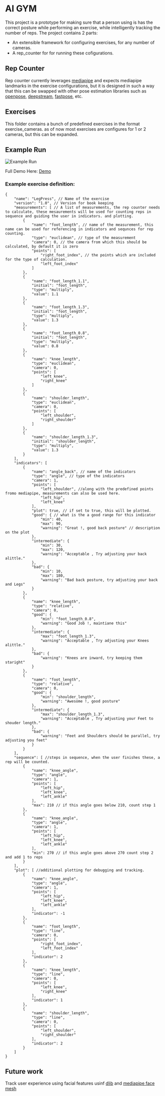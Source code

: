 # AI GYM
This project is a prototype for making sure that a person using is has the correct posture while performing an exercise, while intelligently tracking the number of reps.
The project contains 2 parts:
- An extensible framework for configuring exercises, for any number of cameras.
- A rep_counter for for running these cofigurations.

## Rep Counter
Rep counter currently leverages [mediapipe](https://google.github.io/mediapipe/) and expects mediapipe landmarks in the exercise configurations, but it is designed in such a way that this can be swapped with other pose estimation libraries such as [openpose](https://github.com/CMU-Perceptual-Computing-Lab/openpose), [deepstream](https://developer.nvidia.com/deepstream-sdk), [fastpose](https://drnoodle.github.io/fastpose_html/), etc.

## Exercises
This folder contains a bunch of predefined exercises in the format exercise_cameras. as of now most exercises are configures for 1 or 2 cameras, but this can be expanded.

## Example Run
![Example Run](readme.gif)

Full Demo Here: [Demo](https://www.youtube.com/watch?v=e9oyCnkOCok)

### Example exercise definition:

```
{
    "name": "LegPress", // Name of the exercise
    "version": "1.0", // Version for book keeping
    "measurements": [ // A list of measurements, the rep counter needs to calculate, these mesaurements will be used for counting reps in sequence and guiding the user in indicators. and plotting.
        {
            "name": "foot_length", // name of the measurement, this name can be used for referencing in indicators and sequnces for rep counting.
            "type": "euclidean", // type of the measurement
            "camera": 0, // the camera from which this should be calculated, by default it is zero
            "points": [
                "right_foot_index", // the points which are included for the type of calculation. 
                "left_foot_index"
            ]
        },
        {
            "name": "foot_length_1.1",
            "initial": "foot_length",
            "type": "multiply",
            "value": 1.1
        },
        {
            "name": "foot_length_1.3",
            "initial": "foot_length",
            "type": "multiply",
            "value": 1.3
        },
        {
            "name": "foot_length_0.8",
            "initial": "foot_length",
            "type": "multiply",
            "value": 0.8
        },
        {
            "name": "knee_length",
            "type": "euclidean",
            "camera": 0,
            "points": [
                "left_knee",
                "right_knee"
            ]
        },
        {
            "name": "shoulder_length",
            "type": "euclidean",
            "camera": 0,
            "points": [
                "left_shoulder",
                "right_shoulder"
            ]
        },
        {
            "name": "shoulder_length_1.3",
            "initial": "shoulder_length",
            "type": "multiply",
            "value": 1.3
        }
    ],
    "indicators": [
        {
            "name": "angle_back", // name of the indicators
            "type": "angle", // type of the indicators
            "camera": 1,
            "points": [
                "left_shoulder", //along with the predefined points fromo mediapipe, measurements can also be used here.
                "left_hip",
                "left_knee"
            ],
            "plot": true, // if set to true, this will be plotted.
            "good": { // what is the a good range for this indicator
                "min": 40,
                "max": 90,
                "warning": "Great !, good back posture" // description on the plot
            },
            "intermediate": {
                "min": 30,
                "max": 120,
                "warning": "Acceptable , Try adjusting your back alittle."
            },
            "bad": {
                "min": 10,
                "max": 180,
                "warning": "Bad back posture, try adjusting your back and Legs"
            }
        },
        {
            "name": "knee_length",
            "type": "relative",
            "camera": 0,
            "good": {
                "min": "foot_length_0.8",
                "warning": "Good Job !, maintiane this"
            },
            "intermediate": {
                "max": "foot_length_1.3",
                "warning": "Acceptable , Try adjusting your Knees alittle."
            },
            "bad": {
                "warning": "Knees are inward, try keeping them staright"
            }
        },
        {
            "name": "foot_length",
            "type": "relative",
            "camera": 0,
            "good": {
                "min": "shoulder_length",
                "warning": "Awesome !, good posture"
            },
            "intermediate": {
                "max": "shoulder_length_1.3",
                "warning": "Acceptable , Try adjusting your Feet to shouder length."
            },
            "bad": {
                "warning": "Feet and Shoulders should be parallel, try adjusting you feet"
            }
        }
    ],
    "sequence": [ //steps in sequence, when the user finishes these, a rep will be counted.
        {
            "name": "knee_angle",
            "type": "angle",
            "camera": 1,
            "points": [
                "left_hip",
                "left_knee",
                "left_ankle"
            ],
            "max": 210 // if this angle goes below 210, count step 1
        },
        {
            "name": "knee_angle",
            "type": "angle",
            "camera": 1,
            "points": [
                "left_hip",
                "left_knee",
                "left_ankle"
            ],
            "min": 270 // if this angle goes above 270 count step 2 and add 1 to reps
        }
    ],
    "plot": [ //additional plotting for debugging and tracking.
        {
            "name": "knee_angle",
            "type": "angle",
            "camera": 1,
            "points": [
                "left_hip",
                "left_knee",
                "left_ankle"
            ],
            "indicator": -1
        },
        {
            "name": "foot_length",
            "type": "line",
            "camera": 0,
            "points": [
                "right_foot_index",
                "left_foot_index"
            ],
            "indicator": 2
        },
        {
            "name": "knee_length",
            "type": "line",
            "camera": 0,
            "points": [
                "left_knee",
                "right_knee"
            ],
            "indicator": 1
        },
        {
            "name": "shoulder_length",
            "type": "line",
            "camera": 0,
            "points": [
                "left_shoulder",
                "right_shoulder"
            ],
            "indicator": 2
        }
    ]
}
```

## Future work
Track user experience using facial features usinf [dlib](http://dlib.net/) and [mediapipe face mesh](https://google.github.io/mediapipe/solutions/face_mesh.html)